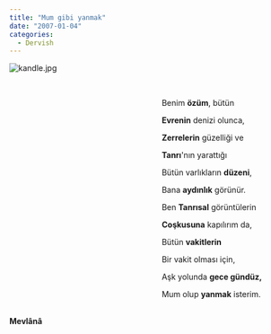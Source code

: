 ```yaml
---
title: "Mum gibi yanmak"
date: "2007-01-04"
categories: 
  - Dervish
---
```


![kandle.jpg](/uploads/2007/01/kandle.jpg)

  

                                                                     Benim **özüm**, bütün

                                                                     **Evrenin** denizi olunca,

                                                                     **Zerrelerin** güzelliği ve

                                                                     **Tanrı**'nın yarattığı

                                                                     Bütün varlıkların **düzeni**,

                                                                     Bana **aydınlık** görünür.

                                                                     Ben **Tanrısal** görüntülerin

                                                                     **Coşkusuna** kapılırım da,

                                                                     Bütün **vakitlerin**

                                                                     Bir vakit olması için,

                                                                     Aşk yolunda **gece gündüz,**

                                                                     Mum olup **yanmak** isterim.

                                                                                                                                 **Mevlânâ**
